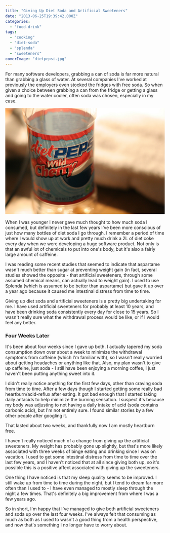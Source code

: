 ```yaml
---
title: "Giving Up Diet Soda and Artificial Sweeteners"
date: "2013-06-25T19:39:42.000Z"
categories: 
  - "food-drink"
tags: 
  - "cooking"
  - "diet-soda"
  - "splenda"
  - "sweeteners"
coverImage: "dietpepsi.jpg"
---
```


For many software developers, grabbing a can of soda is far more natural than grabbing a glass of water. At several companies I've worked at previously the employers even stocked the fridges with free soda. So when given a choice between grabbing a can from the fridge or getting a glass and going to the water cooler, often soda was chosen, especially in my case.

[![dietpepsi](images/dietpepsi.jpg)](http://www.migratorynerd.com/wordpress/wp-content/uploads/2013/06/dietpepsi.jpg)

When I was younger I never gave much thought to how much soda I consumed, but definitely in the last few years I've been more conscious of just how many bottles of diet soda I go through. I remember a period of time where I would show up at work and pretty much drink a 2L of diet coke every day when we were developing a huge software product. Not only is that an awful lot of chemicals to put into one's body, but it's also a fairly large amount of caffeine.

I was reading some recent studies that seemed to indicate that aspartame wasn't much better than sugar at preventing weight gain (in fact, several studies showed the opposite - that artificial sweeteners, through some assumed chemical means, can actually lead to weight gain). I used to use Splenda (which is assumed to be better than aspartame) but gave it up over a year ago because it caused me intestinal distress from time to time.

Giving up diet soda and artificial sweeteners is a pretty big undertaking for me. I have used artificial sweeteners for probably at least 10 years, and have been drinking soda consistently every day for close to 15 years. So I wasn't really sure what the withdrawal process would be like, or if I would feel any better.

### Four Weeks Later

It's been about four weeks since I gave up both. I actually tapered my soda consumption down over about a week to minimize the withdrawal symptoms from caffeine (which I'm familiar with), so I wasn't really worried about getting headaches or anything like that. Also, my plan wasn't to give up caffeine, just soda - I still have been enjoying a morning coffee, I just haven't been putting anything sweet into it.

I didn't really notice anything for the first few days, other than craving soda from time to time. After a few days though I started getting some really bad heartburn/acid-reflux after eating. It got bad enough that I started taking daily antacids to help minimize the burning sensation. I suspect it's because my body was adjusting to not having a daily intake of acid (soda contains carbonic acid), but I'm not entirely sure. I found similar stories by a few other people after googling it.

That lasted about two weeks, and thankfully now I am mostly heartburn free.

I haven't really noticed much of a change from giving up the artificial sweeteners. My weight has probably gone up slightly, but that's more likely associated with three weeks of binge eating and drinking since I was on vacation. I used to get some intestinal distress from time to time over the last few years, and I haven't noticed that at all since giving both up, so it's possible this is a positive affect associated with giving up the sweeteners.

One thing I have noticed is that my sleep quality seems to be improved. I still wake up from time to time during the night, but I tend to dream far more often than I used to - I have even managed to mostly sleep through the night a few times. That's definitely a big improvement from where I was a few years ago.

So in short, I'm happy that I've managed to give both artificial sweeteners and soda up over the last four weeks. I've always felt that consuming as much as both as I used to wasn't a good thing from a health perspective, and now that's something I no longer have to worry about.
